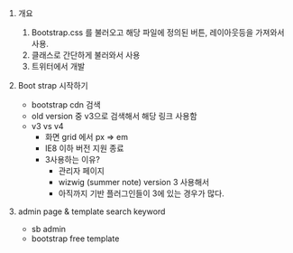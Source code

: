 1. 개요
    1. Bootstrap.css 를 불러오고 해당 파일에 정의된 버튼, 레이아웃등을 가져와서 사용.
    2. 클래스로 간단하게 불러와서 사용
    3. 트위터에서 개발

2. Boot strap 시작하기
    - bootstrap cdn 검색
    - old version 중 v3으로 검색해서 해당 링크 사용함
    - v3 vs v4
        - 화면 grid 에서 px => em
        - IE8 이하 버전 지원 종료
        - 3사용하는 이유?
            - 관리자 페이지
            - wizwig (summer note) version 3 사용해서
            - 아직까지 기반 플러그인들이 3에 있는 경우가 많다.

3. admin page & template search keyword
    - sb admin
    - bootstrap free template